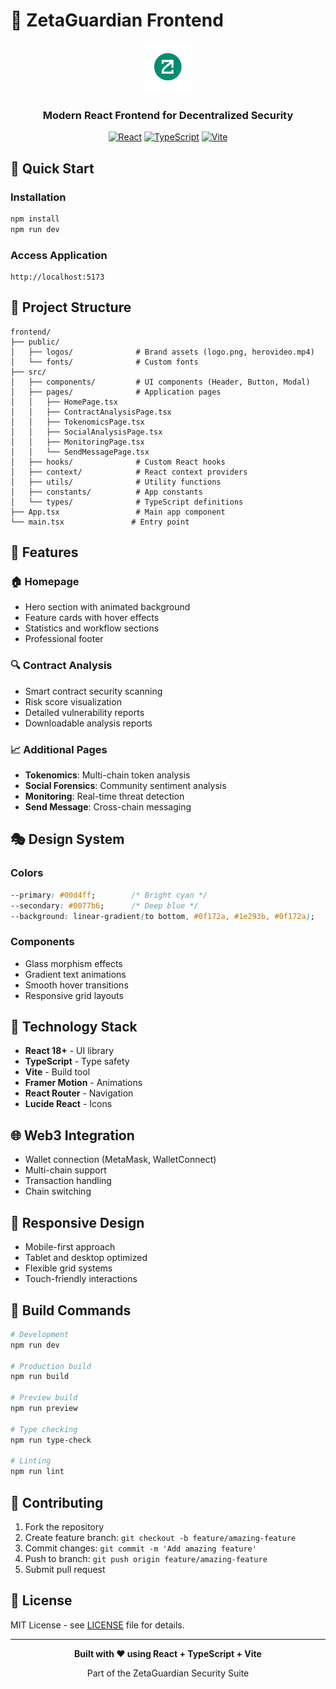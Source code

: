 # 🎨 ZetaGuardian Frontend

<div align="center">
  <img src="public/logos/logo.png" alt="ZetaGuardian Logo" width="80" height="80">
  
  <h3>Modern React Frontend for Decentralized Security</h3>
  
  [![React](https://img.shields.io/badge/React-18+-61DAFB?style=for-the-badge&logo=react)](https://reactjs.org)
  [![TypeScript](https://img.shields.io/badge/TypeScript-5+-3178C6?style=for-the-badge&logo=typescript)](https://typescriptlang.org)
  [![Vite](https://img.shields.io/badge/Vite-5+-646CFF?style=for-the-badge&logo=vite)](https://vitejs.dev)
</div>

## 🚀 Quick Start

### Installation
```bash
npm install
npm run dev
```

### Access Application
```
http://localhost:5173
```

## 📁 Project Structure

```
frontend/
├── public/
│   ├── logos/              # Brand assets (logo.png, herovideo.mp4)
│   └── fonts/              # Custom fonts
├── src/
│   ├── components/         # UI components (Header, Button, Modal)
│   ├── pages/              # Application pages
│   │   ├── HomePage.tsx
│   │   ├── ContractAnalysisPage.tsx
│   │   ├── TokenomicsPage.tsx
│   │   ├── SocialAnalysisPage.tsx
│   │   ├── MonitoringPage.tsx
│   │   └── SendMessagePage.tsx
│   ├── hooks/              # Custom React hooks
│   ├── context/            # React context providers
│   ├── utils/              # Utility functions
│   ├── constants/          # App constants
│   └── types/              # TypeScript definitions
├── App.tsx                 # Main app component
└── main.tsx               # Entry point
```

## 🎨 Features

### 🏠 Homepage
- Hero section with animated background
- Feature cards with hover effects
- Statistics and workflow sections
- Professional footer

### 🔍 Contract Analysis
- Smart contract security scanning
- Risk score visualization
- Detailed vulnerability reports
- Downloadable analysis reports

### 📈 Additional Pages
- **Tokenomics**: Multi-chain token analysis
- **Social Forensics**: Community sentiment analysis
- **Monitoring**: Real-time threat detection
- **Send Message**: Cross-chain messaging

## 🎭 Design System

### Colors
```css
--primary: #00d4ff;        /* Bright cyan */
--secondary: #0077b6;      /* Deep blue */
--background: linear-gradient(to bottom, #0f172a, #1e293b, #0f172a);
```

### Components
- Glass morphism effects
- Gradient text animations
- Smooth hover transitions
- Responsive grid layouts

## 🔗 Technology Stack

- **React 18+** - UI library
- **TypeScript** - Type safety
- **Vite** - Build tool
- **Framer Motion** - Animations
- **React Router** - Navigation
- **Lucide React** - Icons

## 🌐 Web3 Integration

- Wallet connection (MetaMask, WalletConnect)
- Multi-chain support
- Transaction handling
- Chain switching

## 📱 Responsive Design

- Mobile-first approach
- Tablet and desktop optimized
- Flexible grid systems
- Touch-friendly interactions

## 🚀 Build Commands

```bash
# Development
npm run dev

# Production build
npm run build

# Preview build
npm run preview

# Type checking
npm run type-check

# Linting
npm run lint
```

## 🤝 Contributing

1. Fork the repository
2. Create feature branch: `git checkout -b feature/amazing-feature`
3. Commit changes: `git commit -m 'Add amazing feature'`
4. Push to branch: `git push origin feature/amazing-feature`
5. Submit pull request

## 📄 License

MIT License - see [LICENSE](../LICENSE) file for details.

---

<div align="center">
  <p><strong>Built with ❤️ using React + TypeScript + Vite</strong></p>
  <p>Part of the ZetaGuardian Security Suite</p>
</div>